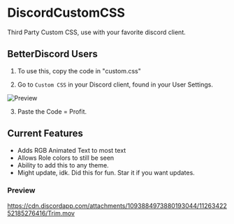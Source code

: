 # DiscordCustomCSS
Third Party Custom CSS, use with your favorite discord client.

## BetterDiscord Users
1. To use this, copy the code in "custom.css"

2. Go to ``Custom CSS`` in your Discord client, found in your User Settings.
<img src="https://cdn.discordapp.com/attachments/1093884973880193044/1126335458650116187/BD.png" alt="Preview" />

3. Paste the Code = Profit.

## Current Features
- Adds RGB Animated Text to most text
- Allows Role colors to still be seen
- Ability to add this to any theme.
- Might update, idk. Did this for fun. Star it if you want updates.

### Preview
https://cdn.discordapp.com/attachments/1093884973880193044/1126342252185276416/Trim.mov
